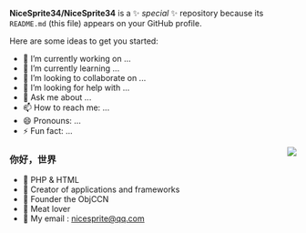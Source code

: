 
**NiceSprite34/NiceSprite34** is a ✨ _special_ ✨ repository because its `README.md` (this file) appears on your GitHub profile.

Here are some ideas to get you started:

- 🔭 I’m currently working on ...
- 🌱 I’m currently learning ...
- 👯 I’m looking to collaborate on ...
- 🤔 I’m looking for help with ...
- 💬 Ask me about ...
- 📫 How to reach me: ...
- 😄 Pronouns: ...
- ⚡ Fun fact: ...

<img align="right" src="https://github-readme-stats.vercel.app/api?username=nicesprite34&show_icons=true&icon_color=CE1D2D&text_color=718096&bg_color=ffffff&hide_title=true" />

### 你好，世界 


- :orange_book:  PHP & HTML
- :hammer: Creator of applications and frameworks
- :ram: Founder the ObjCCN
- :meat_on_bone: Meat lover
- :meat_on_bone: My email : nicesprite@qq.com
